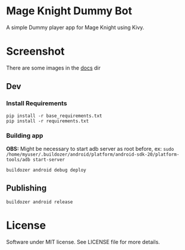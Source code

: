 # Mage Knight Dummy Bot
A simple Dummy player app for Mage Knight using Kivy.

# Screenshot
There are some images in the [docs](/docs) dir

## Dev
### Install Requirements

```
pip install -r base_requirements.txt
pip install -r requirements.txt
```

### Building app
**OBS:** Might be necessary to start adb server as root before, ex:
`sudo /home/myuser/.buildozer/android/platform/android-sdk-20/platform-tools/adb start-server`

`buildozer android debug deploy`

## Publishing
`buildozer android release`


# License
Software under MIT license. See LICENSE file for more details.
